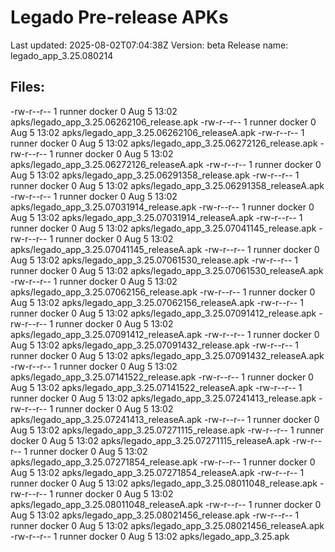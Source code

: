 # Legado Pre-release APKs
Last updated: 2025-08-02T07:04:38Z
Version: beta
Release name: legado_app_3.25.080214
## Files:
-rw-r--r-- 1 runner docker 0 Aug  5 13:02 apks/legado_app_3.25.06262106_release.apk
-rw-r--r-- 1 runner docker 0 Aug  5 13:02 apks/legado_app_3.25.06262106_releaseA.apk
-rw-r--r-- 1 runner docker 0 Aug  5 13:02 apks/legado_app_3.25.06272126_release.apk
-rw-r--r-- 1 runner docker 0 Aug  5 13:02 apks/legado_app_3.25.06272126_releaseA.apk
-rw-r--r-- 1 runner docker 0 Aug  5 13:02 apks/legado_app_3.25.06291358_release.apk
-rw-r--r-- 1 runner docker 0 Aug  5 13:02 apks/legado_app_3.25.06291358_releaseA.apk
-rw-r--r-- 1 runner docker 0 Aug  5 13:02 apks/legado_app_3.25.07031914_release.apk
-rw-r--r-- 1 runner docker 0 Aug  5 13:02 apks/legado_app_3.25.07031914_releaseA.apk
-rw-r--r-- 1 runner docker 0 Aug  5 13:02 apks/legado_app_3.25.07041145_release.apk
-rw-r--r-- 1 runner docker 0 Aug  5 13:02 apks/legado_app_3.25.07041145_releaseA.apk
-rw-r--r-- 1 runner docker 0 Aug  5 13:02 apks/legado_app_3.25.07061530_release.apk
-rw-r--r-- 1 runner docker 0 Aug  5 13:02 apks/legado_app_3.25.07061530_releaseA.apk
-rw-r--r-- 1 runner docker 0 Aug  5 13:02 apks/legado_app_3.25.07062156_release.apk
-rw-r--r-- 1 runner docker 0 Aug  5 13:02 apks/legado_app_3.25.07062156_releaseA.apk
-rw-r--r-- 1 runner docker 0 Aug  5 13:02 apks/legado_app_3.25.07091412_release.apk
-rw-r--r-- 1 runner docker 0 Aug  5 13:02 apks/legado_app_3.25.07091412_releaseA.apk
-rw-r--r-- 1 runner docker 0 Aug  5 13:02 apks/legado_app_3.25.07091432_release.apk
-rw-r--r-- 1 runner docker 0 Aug  5 13:02 apks/legado_app_3.25.07091432_releaseA.apk
-rw-r--r-- 1 runner docker 0 Aug  5 13:02 apks/legado_app_3.25.07141522_release.apk
-rw-r--r-- 1 runner docker 0 Aug  5 13:02 apks/legado_app_3.25.07141522_releaseA.apk
-rw-r--r-- 1 runner docker 0 Aug  5 13:02 apks/legado_app_3.25.07241413_release.apk
-rw-r--r-- 1 runner docker 0 Aug  5 13:02 apks/legado_app_3.25.07241413_releaseA.apk
-rw-r--r-- 1 runner docker 0 Aug  5 13:02 apks/legado_app_3.25.07271115_release.apk
-rw-r--r-- 1 runner docker 0 Aug  5 13:02 apks/legado_app_3.25.07271115_releaseA.apk
-rw-r--r-- 1 runner docker 0 Aug  5 13:02 apks/legado_app_3.25.07271854_release.apk
-rw-r--r-- 1 runner docker 0 Aug  5 13:02 apks/legado_app_3.25.07271854_releaseA.apk
-rw-r--r-- 1 runner docker 0 Aug  5 13:02 apks/legado_app_3.25.08011048_release.apk
-rw-r--r-- 1 runner docker 0 Aug  5 13:02 apks/legado_app_3.25.08011048_releaseA.apk
-rw-r--r-- 1 runner docker 0 Aug  5 13:02 apks/legado_app_3.25.08021456_release.apk
-rw-r--r-- 1 runner docker 0 Aug  5 13:02 apks/legado_app_3.25.08021456_releaseA.apk
-rw-r--r-- 1 runner docker 0 Aug  5 13:02 apks/legado_app_3.25.apk
